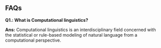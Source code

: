 ## FAQs
<b>Q1.: What is Computational linguistics?</b>

<b>Ans:</b> Computational linguistics is an interdisciplinary field concerned with the statistical or rule-based modeling of natural language from a computational perspective.
